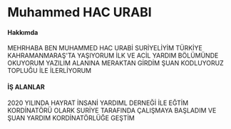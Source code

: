 <!DOCTYPE html>
<html lang="en">
<head>
    <meta charset="UTF-8">
    <meta http-equiv="X-UA-Compatible" content="IE=edge">
    <meta name="viewport" content="width=device-width, initial-scale=1.0">
    <title> 1.ÖEDEVIM </title>
</head>
<body>
<!--
   HTML KODLARI
-->
    <h1> Muhammed HAC URABI </h1>

   <h4> Hakkımda </h4>
<p> MEHRHABA BEN MUHAMMED HAC URABİ  SURİYELİYİM  TÜRKİYE KAHRAMANMARAŞ'TA YAŞIYORUM İLK VE ACİL YARDIM BÖLÜMÜNDE OKUYORUM YAZILIM ALANINA MERAKTAN GİRDİM  ŞUAN KODLUYORUZ TOPLUĞU İLE İLERLİYORUM </p>

<h4> İŞ ALANLAR  </h4>
<P> 
2020 YILINDA HAYRAT İNSANİ YARDIML DERNEĞİ İLE EĞTİM KORDİNATÖRÜ OLARK SURİYE TARAFINDA ÇALIŞMAYA BAŞLADIM VE ŞUAN YARDIM KORDİNATÖRLÜĞE GEŞTİM 
</P>

</body>
</html>
